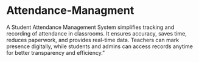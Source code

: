 # Attendance-Managment
A Student Attendance Management System simplifies tracking and recording of attendance in classrooms. It ensures accuracy, saves time, reduces paperwork, and provides real-time data. Teachers can mark presence digitally, while students and admins can access records anytime for better transparency and efficiency."

